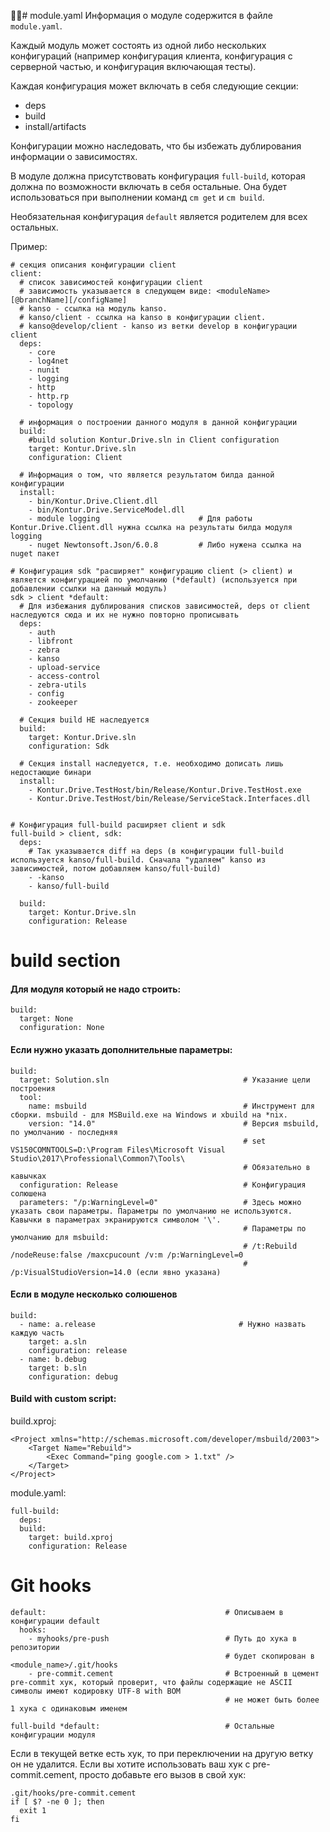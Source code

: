 # module.yaml
Информация о модуле содержится в файле `module.yaml`.

Каждый модуль может состоять из одной либо нескольких конфигураций (например конфигурация клиента, конфигурация с серверной частью, и конфигурация включающая тесты).

Каждая конфигурация может включать в себя следующие секции:

- deps
- build
- install/artifacts

Конфигурации можно наследовать, что бы избежать дублирования информации о зависимостях.

В модуле должна присутствовать конфигурация `full-build`, которая должна по возможности включать в себя остальные. Она будет использоваться при выполнении команд `cm get` и `cm build`.

Необязательная конфигурация `default` является родителем для всех остальных.

Пример:

	# секция описания конфигурации client
	client: 
	  # список зависимостей конфигурации client
	  # зависимость указывается в следующем виде: <moduleName>[@branchName][/configName]
	  # kanso - ссылка на модуль kanso. 
	  # kanso/client - ссылка на kanso в конфигурации client. 
	  # kanso@develop/client - kanso из ветки develop в конфигурации client
	  deps: 
	    - core
	    - log4net
	    - nunit
	    - logging
	    - http
	    - http.rp
	    - topology
	  
	  # информация о построении данного модуля в данной конфигурации
	  build:
	    #build solution Kontur.Drive.sln in Client configuration
	    target: Kontur.Drive.sln
	    configuration: Client	   

	  # Информация о том, что является результатом билда данной конфигурации
	  install:
	    - bin/Kontur.Drive.Client.dll
	    - bin/Kontur.Drive.ServiceModel.dll
	    - module logging                      # Для работы Kontur.Drive.Client.dll нужна ссылка на результаты билда модуля logging
	    - nuget Newtonsoft.Json/6.0.8         # Либо нужена ссылка на nuget пакет
	  
	# Конфигурация sdk "расширяет" конфигурацию client (> client) и является конфигурацией по умолчанию (*default) (используется при добавлении ссылки на данный модуль)
	sdk > client *default:
	  # Для избежания дублирования списков зависимостей, deps от client наследуются сюда и их не нужно повторно прописывать
	  deps:
	    - auth
	    - libfront
	    - zebra
	    - kanso
	    - upload-service
	    - access-control
	    - zebra-utils
	    - config
	    - zookeeper
	  
	  # Секция build НЕ наследуется
	  build:
	    target: Kontur.Drive.sln
	    configuration: Sdk
	  
	  # Секция install наследуется, т.е. необходимо дописать лишь недостающие бинари
	  install:
	    - Kontur.Drive.TestHost/bin/Release/Kontur.Drive.TestHost.exe
	    - Kontur.Drive.TestHost/bin/Release/ServiceStack.Interfaces.dll
	  
	  
	# Конфигурация full-build расширяет client и sdk
	full-build > client, sdk:
	  deps:
	    # Так указывается diff на deps (в конфигурации full-build используется kanso/full-build. Сначала "удаляем" kanso из зависимостей, потом добавляем kanso/full-build)
	    - -kanso
	    - kanso/full-build
	 
	  build:
	    target: Kontur.Drive.sln
	    configuration: Release


# build section

#### Для модуля который не надо строить:

	build:
	  target: None
	  configuration: None

#### Если нужно указать дополнительные параметры:
	
	build:                                             
	  target: Solution.sln                              # Указание цели построения
	  tool:                                        
	    name: msbuild                                   # Инструмент для сборки. msbuild - для MSBuild.exe на Windows и xbuild на *nix.
	    version: "14.0"                                 # Версия msbuild, по умолчанию - последняя
	                                                    # set VS150COMNTOOLS=D:\Program Files\Microsoft Visual Studio\2017\Professional\Common7\Tools\
	                                                    # Обязательно в кавычках
	  configuration: Release                            # Конфигурация солюшена
	  parameters: "/p:WarningLevel=0"                   # Здесь можно указать свои параметры. Параметры по умолчанию не используются. Кавычки в параметрах экранируются символом '\'.
	                                                    # Параметры по умолчанию для msbuild:
	                                                    # /t:Rebuild /nodeReuse:false /maxcpucount /v:m /p:WarningLevel=0
	                                                    # /p:VisualStudioVersion=14.0 (если явно указана)


#### Если в модуле несколько солюшенов
	
	build:
	  - name: a.release                                # Нужно назвать каждую часть
	    target: a.sln
	    configuration: release
	  - name: b.debug
	    target: b.sln
	    configuration: debug

#### Build with custom script:

build.xproj:

	<Project xmlns="http://schemas.microsoft.com/developer/msbuild/2003">
	    <Target Name="Rebuild">
	        <Exec Command="ping google.com > 1.txt" />
	    </Target>
	</Project>

module.yaml:

	full-build:
	  deps:
	  build:
	    target: build.xproj
	    configuration: Release

# Git hooks
	
	default:                                        # Описываем в конфигурации default
	  hooks:
	    - myhooks/pre-push                          # Путь до хука в репозитории
	                                                # будет скопирован в <module_name>/.git/hooks
	    - pre-commit.cement                         # Встроенный в цемент pre-commit хук, который проверит, что файлы содержащие не ASCII символы имеют кодировку UTF-8 with BOM
	                                                # не может быть более 1 хука с одинаковым именем
	  
	full-build *default:                            # Остальные конфигурации модуля


Если в текущей ветке есть хук, то при переключении на другую ветку он не удалится.
Если вы хотите использовать ваш хук с pre-commit.cement, просто добавьте его вызов в свой хук:

	.git/hooks/pre-commit.cement
	if [ $? -ne 0 ]; then
	  exit 1
	fi

